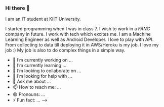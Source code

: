 ### Hi there 👋

I am an IT student at KIIT University.

I started programming when I was in class 7. I wish to work in a *FANG* company in future. I work with tech which excites me. I am a Machine Learning Engineer as well as Android Developer. I love to play with API. From collecting to data till deploying it in AWS/Heroku is my job. I love my job :)
My job is also to do complex things in a simple way.


- 🔭 I’m currently working on ...
- 🌱 I’m currently learning ...
- 👯 I’m looking to collaborate on ...
- 🤔 I’m looking for help with ...
- 💬 Ask me about ...
- 📫 How to reach me: ...
- 😄 Pronouns: ...
- ⚡ Fun fact: ...
-->
